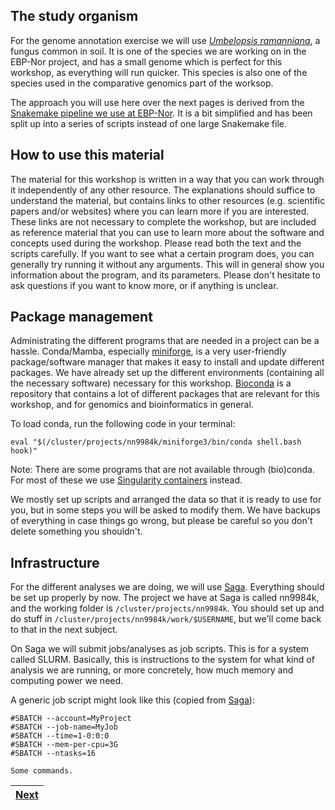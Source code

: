 ## The study organism
For the genome annotation exercise we will use [_Umbelopsis ramanniana_](https://en.wikipedia.org/wiki/Umbelopsis_ramanniana), a fungus common in soil. It is one of the species we are working on in the EBP-Nor project, and has a small genome which is perfect for this workshop, as everything will run quicker. This species is also one of the species used in the comparative genomics part of the worksop.

The approach you will use here over the next pages is derived from the [Snakemake pipeline we use at EBP-Nor](https://github.com/ebp-nor/GenomeAnnotation). It is a bit simplified and has been split up into a series of scripts instead of one large Snakemake file.

## How to use this material
The material for this workshop is written in a way that you can work through it independently of any other resource. The explanations should suffice to understand the material, but contains links to other resources (e.g. scientific papers and/or websites) where you can learn more if you are interested. These links are not necessary to complete the workshop, but are included as reference material that you can use to learn more about the software and concepts used during the workshop. 
Please read both the text and the scripts carefully. If you want to see what a certain program does, you can generally try running it without any arguments. This will in general show you information about the program, and its parameters. Please don't hesitate to ask questions if you want to know more, or if anything is unclear.

## Package management

Administrating the different programs that are needed in a project can be a hassle. Conda/Mamba, especially [miniforge](https://github.com/conda-forge/miniforge), is a very user-friendly package/software manager that makes it easy to install and update different packages. We have already set up the different environments (containing all the necessary software) necessary for this workshop. [Bioconda](https://bioconda.github.io) is a repository that contains a lot of different packages that are relevant for this workshop, and for genomics and bioinformatics in general.

To load conda, run the following code in your terminal:
```
eval "$(/cluster/projects/nn9984k/miniforge3/bin/conda shell.bash hook)" 
```

Note:
There are some programs that are not available through (bio)conda. For most of these we use [Singularity containers](https://docs.sylabs.io/guides/3.5/user-guide/introduction.html) instead. 

We mostly set up scripts and arranged the data so that it is ready to use for you, but in some steps you will be asked to modify them. We have backups of everything in case things go wrong, but please be careful so you don't delete something you shouldn't.

## Infrastructure

For the different analyses we are doing, we will use [Saga](https://documentation.sigma2.no/hpc_machines/saga.html). Everything should be set up properly by now. The project we have at Saga is called nn9984k, and the working folder is `/cluster/projects/nn9984k`. You should set up and do stuff in `/cluster/projects/nn9984k/work/$USERNAME`, but we'll come back to that in the next subject.

On Saga we will submit jobs/analyses as job scripts. This is for a system called SLURM. Basically, this is instructions to the system for what kind of analysis we are running, or more concretely, how much memory and computing power we need. 

A generic job script might look like this (copied from [Saga](https://documentation.sigma2.no/hpc_machines/saga.html)):
```
#SBATCH --account=MyProject
#SBATCH --job-name=MyJob
#SBATCH --time=1-0:0:0
#SBATCH --mem-per-cpu=3G
#SBATCH --ntasks=16

Some commands.
```


|[Next](https://github.com/ebp-nor/workshop-2024/blob/main/day2_genome_annotation/01_repeatmasking.md)|
|---|

